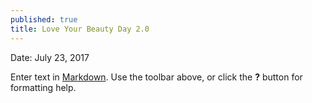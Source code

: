 ```yaml
---
published: true
title: Love Your Beauty Day 2.0
---
```

Date: July 23, 2017

Enter text in [Markdown](http://daringfireball.net/projects/markdown/). Use the toolbar above, or click the **?** button for formatting help.

